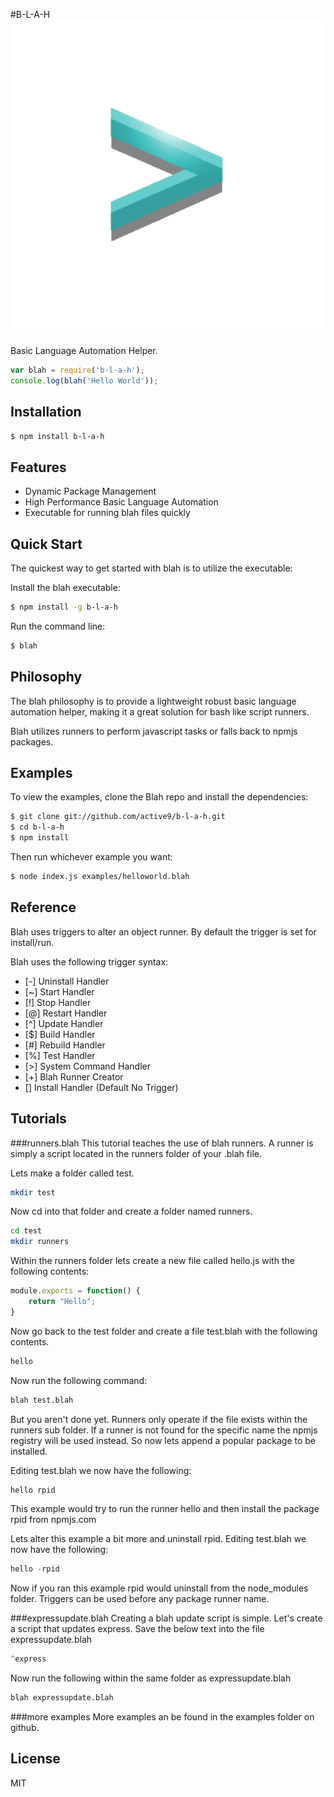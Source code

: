 #B-L-A-H
![enter image description here](https://raw.githubusercontent.com/active9/b-l-a-h/master/blah.png)

  Basic Language Automation Helper.

```js
var blah = require('b-l-a-h');
console.log(blah('Hello World'));
```

## Installation

```bash
$ npm install b-l-a-h
```

## Features

  * Dynamic Package Management
  * High Performance Basic Language Automation
  * Executable for running blah files quickly

## Quick Start

  The quickest way to get started with blah is to utilize the executable:

  Install the blah executable:

```bash
$ npm install -g b-l-a-h
```

  Run the command line:

```bash
$ blah
```

## Philosophy

  The blah philosophy is to provide a lightweight robust basic language automation helper, making
  it a great solution for bash like script runners.

  Blah utilizes runners to perform javascript tasks or falls back to npmjs packages.

## Examples

  To view the examples, clone the Blah repo and install the dependencies:

```bash
$ git clone git://github.com/active9/b-l-a-h.git
$ cd b-l-a-h
$ npm install
```

  Then run whichever example you want:

```bash
$ node index.js examples/helloworld.blah
```

## Reference

  Blah uses triggers to alter an object runner. By default the trigger is set for install/run.

  Blah uses the following trigger syntax:

  - [-] Uninstall Handler
  - [~] Start Handler
  - [!] Stop Handler
  - [@] Restart Handler
  - [^] Update Handler
  - [$] Build Handler
  - [#] Rebuild Handler
  - [%] Test Handler
  - [>] System Command Handler
  - [+] Blah Runner Creator
  - [] Install Handler (Default No Trigger)

## Tutorials

###runners.blah
  This tutorial teaches the use of blah runners. A runner is simply a script located in the runners folder of your .blah file.
  
  Lets make a folder called test.
```bash
mkdir test
```

  Now cd into that folder and create a folder named runners.
```bash
cd test
mkdir runners
```

Within the runners folder lets create a new file called hello.js with the following contents:
```js
module.exports = function() {
	return "Hello";
}
```

Now go back to the test folder and create a file test.blah with the following contents.
```js
hello
```


Now run the following command:
```bash
blah test.blah
```

But you aren't done yet. Runners only operate if the file exists within the runners sub folder. If a runner is not found for the specific name the npmjs registry will be used instead. So now lets append a popular package to be installed.

Editing test.blah we now have the following:
```js
hello rpid
```

This example would try to run the runner hello and then install the package rpid from npmjs.com

Lets alter this example a bit more and uninstall rpid. Editing test.blah we now have the following:
```js
hello -rpid
```

Now if you ran this example rpid would uninstall from the node_modules folder. Triggers can be used before any package runner name. 

###expressupdate.blah
  Creating a blah update script is simple. Let's create a script that updates express. Save the below text into the file expressupdate.blah
```js
^express
```
Now run the following within the same folder as expressupdate.blah

```bash
blah expressupdate.blah
```

###more examples
  More examples an be found in the examples folder on github.
  
## License

  MIT

